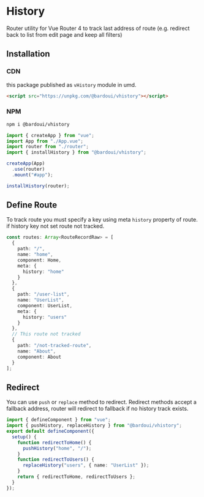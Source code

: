 # History

Router utility for Vue Router 4 to track last address of route (e.g. redirect back to list from edit page and keep all filters)

## Installation

### CDN

this package published as `vHistory` module in umd.

```html
<script src="https://unpkg.com/@bardoui/vhistory"></script>
```

### NPM

```bash
npm i @bardoui/vhistory
```

```ts
import { createApp } from "vue";
import App from "./App.vue";
import router from "./router";
import { installHistory } from "@bardoui/vhistory";

createApp(App)
  .use(router)
  .mount("#app");

installHistory(router);
```

## Define Route

To track route you must specify a key using meta `history` property of route. if history key not set route not tracked.

```ts
const routes: Array<RouteRecordRaw> = [
  {
    path: "/",
    name: "home",
    component: Home,
    meta: {
      history: "home"
    }
  },
  {
    path: "/user-list",
    name: "UserList",
    component: UserList,
    meta: {
      history: "users"
    }
  },
  // This route not tracked
  {
    path: "/not-tracked-route",
    name: "About",
    component: About
  }
];
```

## Redirect

You can use `push` or `replace` method to redirect. Redirect methods accept a fallback address, router will redirect to fallback if no history track exists.

```ts
import { defineComponent } from "vue";
import { pushHistory, replaceHistory } from "@bardoui/vhistory";
export default defineComponent({
  setup() {
    function redirectToHome() {
      pushHistory("home", "/");
    }
    function redirectToUsers() {
      replaceHistory("users", { name: "UserList" });
    }
    return { redirectToHome, redirectToUsers };
  }
});
```

